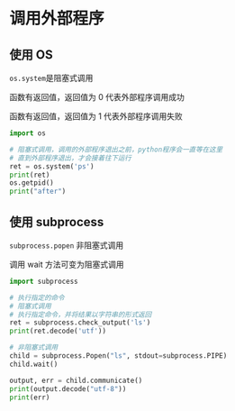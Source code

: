 # 调用外部程序

## 使用 OS

`os.system`是阻塞式调用

函数有返回值，返回值为 0 代表外部程序调用成功

函数有返回值，返回值为 1 代表外部程序调用失败

```python
import os

# 阻塞式调用，调用的外部程序退出之前，python程序会一直等在这里
# 直到外部程序退出，才会接着往下运行
ret = os.system('ps')
print(ret)
os.getpid()
print("after")
```

## 使用 subprocess

`subprocess.popen` 非阻塞式调用

调用 wait 方法可变为阻塞式调用

```python
import subprocess

# 执行指定的命令
# 阻塞式调用
# 执行指定命令，并将结果以字符串的形式返回
ret = subprocess.check_output('ls')
print(ret.decode('utf'))

# 非阻塞式调用
child = subprocess.Popen("ls", stdout=subprocess.PIPE)
child.wait()

output, err = child.communicate()
print(output.decode("utf-8"))
print(err)
```



